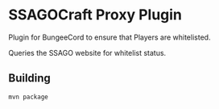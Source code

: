# SSAGOCraft Proxy Plugin

Plugin for BungeeCord to ensure that Players are whitelisted.

Queries the SSAGO website for whitelist status.

## Building

`mvn package`

